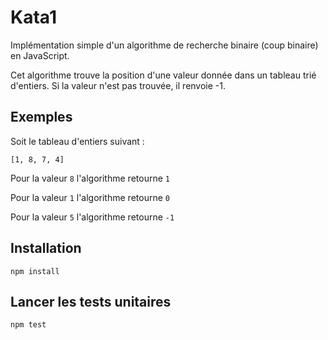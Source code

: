 # Kata1

Implémentation simple d'un algorithme de recherche binaire (coup binaire) en JavaScript.

Cet algorithme trouve la position d'une valeur donnée dans un tableau trié d'entiers.
Si la valeur n'est pas trouvée, il renvoie -1.

## Exemples

Soit le tableau d'entiers suivant :

`[1, 8, 7, 4]`

Pour la valeur `8` l'algorithme retourne `1`

Pour la valeur `1` l'algorithme retourne `0`

Pour la valeur `5` l'algorithme retourne `-1`

## Installation

`npm install`

## Lancer les tests unitaires

`npm test`

